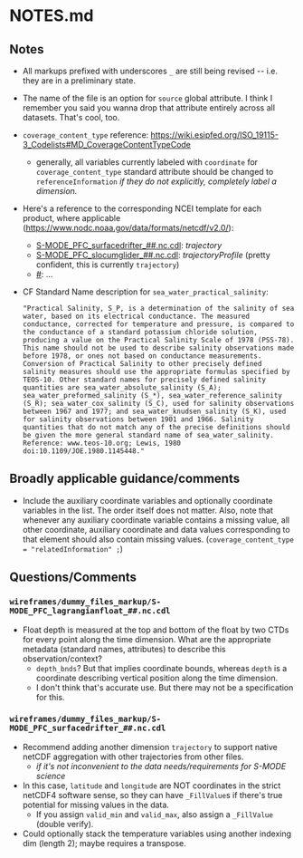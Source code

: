 # NOTES.md

## Notes

* All markups prefixed with underscores `_` are still being revised -- i.e. they are in a preliminary state.
* The name of the file is an option for `source` global attribute. I think I remember you said you wanna drop that attribute entirely across all datasets. That's cool, too.
* `coverage_content_type` reference: https://wiki.esipfed.org/ISO_19115-3_Codelists#MD_CoverageContentTypeCode
  * generally, all variables currently labeled with `coordinate` for `coverage_content_type` standard attribute should be changed to `referenceInformation` *if they do not explicitly, completely label a dimension.*
* Here's a reference to the corresponding NCEI template for each product, where applicable (https://www.nodc.noaa.gov/data/formats/netcdf/v2.0/):
  * [S-MODE_PFC_surfacedrifter_##.nc.cdl](wireframes/dummy_files_markup/S-MODE_PFC_surfacedrifter_##.nc.cdl): *trajectory*
  * [S-MODE_PFC_slocumglider_##.nc.cdl](wireframes/dummy_files_markup/S-MODE_PFC_slocumglider_##.nc.cdl): *trajectoryProfile* (pretty confident, this is currently `trajectory`)
  * [#](#): ...
* CF Standard Name description for `sea_water_practical_salinity`: 
  
  ```
  "Practical Salinity, S_P, is a determination of the salinity of sea water, based on its electrical conductance. The measured conductance, corrected for temperature and pressure, is compared to the conductance of a standard potassium chloride solution, producing a value on the Practical Salinity Scale of 1978 (PSS-78). This name should not be used to describe salinity observations made before 1978, or ones not based on conductance measurements. Conversion of Practical Salinity to other precisely defined salinity measures should use the appropriate formulas specified by TEOS-10. Other standard names for precisely defined salinity quantities are sea_water_absolute_salinity (S_A); sea_water_preformed_salinity (S_*), sea_water_reference_salinity (S_R); sea_water_cox_salinity (S_C), used for salinity observations between 1967 and 1977; and sea_water_knudsen_salinity (S_K), used for salinity observations between 1901 and 1966. Salinity quantities that do not match any of the precise definitions should be given the more general standard name of sea_water_salinity. Reference: www.teos-10.org; Lewis, 1980 doi:10.1109/JOE.1980.1145448."
  ```

## Broadly applicable guidance/comments

* Include the auxiliary coordinate variables and optionally coordinate variables in the list. The order itself does not matter. Also, note that whenever any auxiliary coordinate variable contains a missing value, all other coordinate, auxiliary coordinate and data values corresponding to that element should also contain missing values. (`coverage_content_type = "relatedInformation" ;`)

## Questions/Comments

### `wireframes/dummy_files_markup/S-MODE_PFC_lagrangianfloat_##.nc.cdl`

* Float depth is measured at the top and bottom of the float by two CTDs for every point along the time dimension. What are the appropriate metadata (standard names, attributes) to describe this observation/context?
  * `depth_bnds`? But that implies coordinate bounds, whereas `depth` is a coordinate describing vertical position along the time dimension.
  * I don't think that's accurate use. But there may not be a specification for this.

### `wireframes/dummy_files_markup/S-MODE_PFC_surfacedrifter_##.nc.cdl`

* Recommend adding another dimension `trajectory` to support native netCDF aggregation with other trajectories from other files.
  * *if it's not inconvenient to the data needs/requirements for S-MODE science*
* In this case, `latitude` and `longitude` are NOT coordinates in the strict netCDF4 software sense, so they can have `_FillValue`s if there's true potential for missing values in the data.
  * If you assign `valid_min` and `valid_max`, also assign a `_FillValue` (double verify).
* Could optionally stack the temperature variables using another indexing dim (length 2); maybe requires a transpose.
